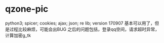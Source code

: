 # qzone-pic
python3; spicer; cookies; ajax; json; re lib;
version 170907
基本可以用了，但是过程比较麻烦，可能会出BUG
之后的问题包括，登录qq空间，请求超时异常，计算加密g_tk
